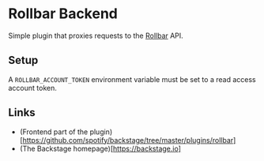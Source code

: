 # Rollbar Backend

Simple plugin that proxies requests to the [Rollbar](https://rollbar.com) API.

## Setup

A `ROLLBAR_ACCOUNT_TOKEN` environment variable must be set to a read access account token.

## Links

- (Frontend part of the plugin)[https://github.com/spotify/backstage/tree/master/plugins/rollbar]
- (The Backstage homepage)[https://backstage.io]
